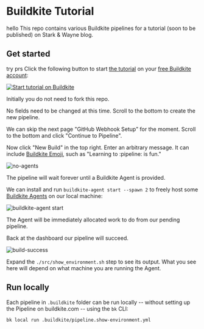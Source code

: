# Buildkite Tutorial

hello This repo contains various Buildkite pipelines for a tutorial (soon to be published) on Stark & Wayne blog.

## Get started
try prs
Click the following button to start [the tutorial](https://github.com/starkandwayne/buildkite-tutorial) on your [free Buildkite account](https://buildkite.com/pricing):

[![Start tutorial on Buildkite](https://buildkite.com/button.svg)](https://buildkite.com/new)

Initially you do not need to fork this repo.

No fields need to be changed at this time. Scroll to the bottom to create the new pipeline.

We can skip the next page "GitHub Webhook Setup" for the moment. Scroll to the bottom and click "Continue to Pipeline".

Now click "New Build" in the top right. Enter an arbitrary message. It can include [Buildkite Emoji](https://github.com/buildkite/emojis), such as "Learning to :pipeline: is fun."

![no-agents](images/buildkite-first-build-no-agents.png)

The pipeline will wait forever until a Buildkite Agent is provided.

We can install and run `buildkite-agent start --spawn 2` to freely host some [Buildkite Agents](buildkite.com/agent) on our local machine:

![buildkite-agent start](images/buildkite-agent-start-local-spawn-2.png)

The Agent will be immediately allocated work to do from our pending pipeline.

Back at the dashboard our pipeline will succeed.

![build-success](images/buildkite-show-environment-success.png)

Expand the `./src/show_environment.sh` step to see its output. What you see here will depend on what machine you are running the Agent.

## Run locally

Each pipeline in `.buildkite` folder can be run locally -- without setting up the Pipeline on buildkite.com -- using the `bk` CLI:

```plain
bk local run .buildkite/pipeline.show-environment.yml
```
